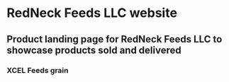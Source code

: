 # RedNeck Feeds LLC website

## Product landing page for RedNeck Feeds LLC to showcase products sold and delivered

### XCEL Feeds grain 